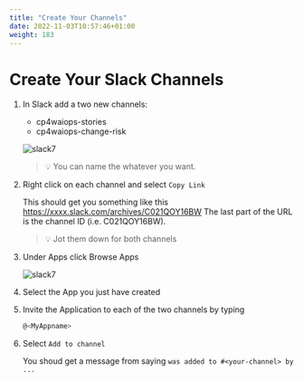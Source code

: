 ```yaml
---
title: "Create Your Channels"
date: 2022-11-03T10:57:46+01:00
weight: 183
---
```



# Create Your Slack Channels


1. In Slack add a two new channels:
	* cp4waiops-stories
	* cp4waiops-change-risk

	![slack7](/cp4waiops-training/pics/slack/slack003.png)


	> 💡 You can name the whatever you want.

2. Right click on each channel and select `Copy Link`

	This should get you something like this https://xxxx.slack.com/archives/C021QOY16BW
	The last part of the URL is the channel ID (i.e. C021QOY16BW). 
	
	>💡 Jot them down for both channels
	
3. Under Apps click Browse Apps

	![slack7](/cp4waiops-training/pics/slack/slack013.png)

4. Select the App you just have created

5. Invite the Application to each of the two channels by typing

	```bash
	@<MyAppname>
	

6. Select `Add to channel`

	You shoud get a message from <MyAppname> saying `was added to #<your-channel> by ...`



